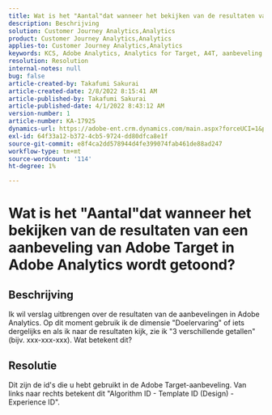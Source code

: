 ```yaml
---
title: Wat is het "Aantal"dat wanneer het bekijken van de resultaten van een aanbeveling van Adobe Target in Adobe Analytics wordt getoond?
description: Beschrijving
solution: Customer Journey Analytics,Analytics
product: Customer Journey Analytics,Analytics
applies-to: Customer Journey Analytics,Analytics
keywords: KCS, Adobe Analytics, Analytics for Target, A4T, aanbeveling
resolution: Resolution
internal-notes: null
bug: false
article-created-by: Takafumi Sakurai
article-created-date: 2/8/2022 8:15:41 AM
article-published-by: Takafumi Sakurai
article-published-date: 4/1/2022 8:43:12 AM
version-number: 1
article-number: KA-17925
dynamics-url: https://adobe-ent.crm.dynamics.com/main.aspx?forceUCI=1&pagetype=entityrecord&etn=knowledgearticle&id=5fe15f46-b788-ec11-93b0-00224805eb8d
exl-id: 64f33a12-b372-4cb5-9724-dd80dfca8e1f
source-git-commit: e8f4ca2dd578944d4fe399074fab461de88ad247
workflow-type: tm+mt
source-wordcount: '114'
ht-degree: 1%

---
```


# Wat is het &quot;Aantal&quot;dat wanneer het bekijken van de resultaten van een aanbeveling van Adobe Target in Adobe Analytics wordt getoond?

## Beschrijving

Ik wil verslag uitbrengen over de resultaten van de aanbevelingen in Adobe Analytics. Op dit moment gebruik ik de dimensie &quot;Doelervaring&quot; of iets dergelijks en als ik naar de resultaten kijk, zie ik &quot;3 verschillende getallen&quot; (bijv. xxx-xxx-xxx). Wat betekent dit?

## Resolutie


Dit zijn de id&#39;s die u hebt gebruikt in de Adobe Target-aanbeveling. Van links naar rechts betekent dit &quot;Algorithm ID - Template ID (Design) - Experience ID&quot;.
